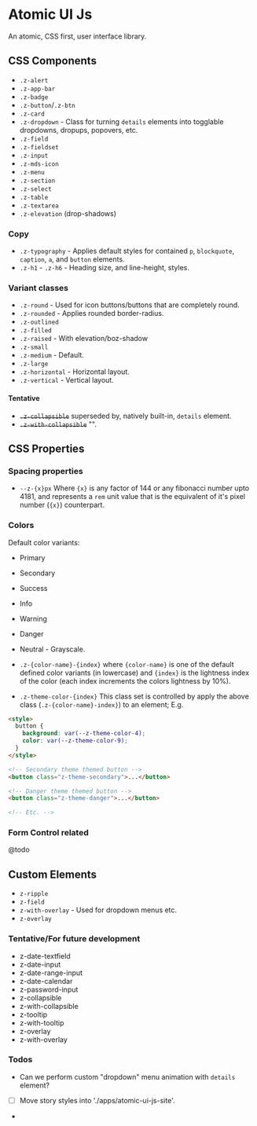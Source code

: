 # Atomic UI Js

An atomic, CSS first, user interface library.

## CSS Components

- `.z-alert`
- `.z-app-bar`
- `.z-badge`
- `.z-button`/`.z-btn`
- `.z-card`
- `.z-dropdown` - Class for turning `details` elements into togglable dropdowns, dropups, popovers, etc.
- `.z-field`
- `.z-fieldset`
- `.z-input`
- `.z-mds-icon`
- `.z-menu`
- `.z-section`
- `.z-select`
- `.z-table`
- `.z-textarea`
- `.z-elevation` (drop-shadows)

### Copy

- `.z-typography` - Applies default styles for contained `p`, `blockquote`, `caption`, `a`, and `button` elements.
- `.z-h1` - `.z-h6` - Heading size, and line-height, styles.

### Variant classes

- `.z-round` - Used for icon buttons/buttons that are completely round.
- `.z-rounded` - Applies rounded border-radius.
- `.z-outlined`
- `.z-filled`
- `.z-raised` - With elevation/boz-shadow
- `.z-small`
- `.z-medium` - Default.
- `.z-large`
- `.z-horizontal` - Horizontal layout.
- `.z-vertical` - Vertical layout.

#### Tentative

- ~~`.z-collapsible`~~ superseded by, natively built-in, `details` element.
- ~~`.z-with-collapsible`~~ "".

## CSS Properties

### Spacing properties

- `--z-{x}px` Where `{x}` is any factor of 144 or any fibonacci number upto 4181, and represents a `rem` unit value that is the equivalent of it's pixel number (`{x}`) counterpart.

### Colors

Default color variants:

- Primary
- Secondary
- Success
- Info
- Warning
- Danger
- Neutral - Grayscale.

- `.z-{color-name}-{index}` where `{color-name}` is one of the default defined color variants (in lowercase) and `{index}` is the lightness index of the color (each index increments the colors lightness by 10%). 

- `.z-theme-color-{index}` This class set is controlled by apply the above class (`.z-{color-name}-index}`) to an element;  E.g.
```html
<style>
  button {
    background: var(--z-theme-color-4);
    color: var(--z-theme-color-9);
  }
</style>

<!-- Secondary theme themed button -->
<button class="z-theme-secondary">...</button>

<!-- Danger theme themed button -->
<button class="z-theme-danger">...</button>

<!-- Etc. -->
```

### Form Control related

@todo

## Custom Elements

- `z-ripple`
- `z-field`
- `z-with-overlay` - Used for dropdown menus etc.
- `z-overlay`

### Tentative/For future development

- z-date-textfield
- z-date-input
- z-date-range-input
- z-date-calendar
- z-password-input
- z-collapsible
- z-with-collapsible
- z-tooltip
- z-with-tooltip
- z-overlay
- z-with-overlay

### Todos

- Can we perform custom "dropdown" menu animation with `details` element?

- [ ] Move story styles into './apps/atomic-ui-js-site'.
- 
